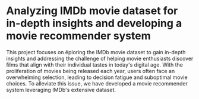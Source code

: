 # Analyzing IMDb movie dataset for in-depth insights and developing a movie recommender system

This project focuses on ẽploring the IMDb movie dataset to gain in-depth insights and addressing the challenge of helping movie enthusiasts discover films that align with their individual tastes in today's digital age. With the proliferation of movies being released each year, users often face an overwhelming selection, leading to decision fatigue and suboptimal movie choices. To alleviate this issue, we have developed a movie recommender system leveraging IMDb's extensive dataset.
